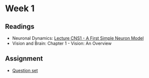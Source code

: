 # Week 1

## Readings
* Neuronal Dynamics: [Lecture CNS1 - A First Simple Neuron Model](https://youtube.com/playlist?list=PL7SYVykTNxXZqEhgCWcfu0PUqz9bHe6yq)
* Vision and Brain: Chapter 1 - Vision: An Overview

## Assignment
* [Question set](Summer_23_Week_1_Question_Set.pdf)
